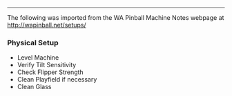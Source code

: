 ***
The following was imported from the WA Pinball Machine Notes webpage at http://wapinball.net/setups/
### Physical Setup
-   Level Machine
-   Verify Tilt Sensitivity
-   Check Flipper Strength
-   Clean Playfield if necessary
-   Clean Glass

